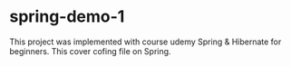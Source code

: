 # spring-demo-1
This project was implemented with course udemy Spring & Hibernate for beginners.
This cover cofing file on Spring.
